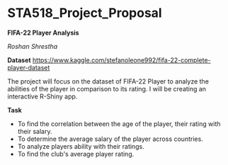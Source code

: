 # STA518_Project_Proposal

**FIFA-22 Player Analysis**

_Roshan Shrestha_

**Dataset**
https://www.kaggle.com/stefanoleone992/fifa-22-complete-player-dataset


The project will focus on the dataset of FIFA-22 Player to analyze the abilities of the player in comparison to its rating. I will be creating an interactive R-Shiny app.

**Task**
* To find the correlation between the age of the player, their rating with their salary.
* To determine the average salary of the player across countries.
* To analyze players ability with their ratings.
* To find the club's average player rating.



